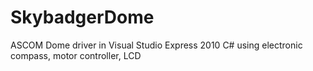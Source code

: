 # SkybadgerDome
ASCOM Dome driver in Visual Studio Express 2010 C# using electronic compass, motor controller, LCD
